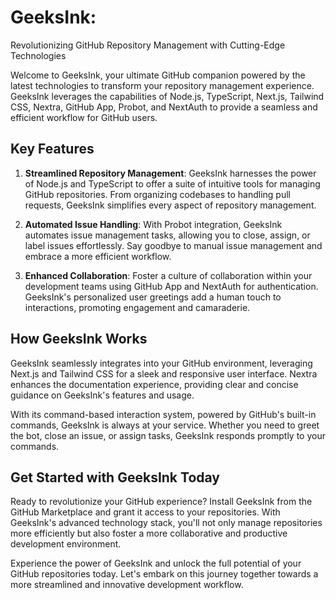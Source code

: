 # GeeksInk: 
Revolutionizing GitHub Repository Management with Cutting-Edge Technologies

Welcome to GeeksInk, your ultimate GitHub companion powered by the latest technologies to transform your repository management experience. GeeksInk leverages the capabilities of Node.js, TypeScript, Next.js, Tailwind CSS, Nextra, GitHub App, Probot, and NextAuth to provide a seamless and efficient workflow for GitHub users.

## Key Features

1. **Streamlined Repository Management**: GeeksInk harnesses the power of Node.js and TypeScript to offer a suite of intuitive tools for managing GitHub repositories. From organizing codebases to handling pull requests, GeeksInk simplifies every aspect of repository management.

2. **Automated Issue Handling**: With Probot integration, GeeksInk automates issue management tasks, allowing you to close, assign, or label issues effortlessly. Say goodbye to manual issue management and embrace a more efficient workflow.

3. **Enhanced Collaboration**: Foster a culture of collaboration within your development teams using GitHub App and NextAuth for authentication. GeeksInk's personalized user greetings add a human touch to interactions, promoting engagement and camaraderie.

## How GeeksInk Works

GeeksInk seamlessly integrates into your GitHub environment, leveraging Next.js and Tailwind CSS for a sleek and responsive user interface. Nextra enhances the documentation experience, providing clear and concise guidance on GeeksInk's features and usage.

With its command-based interaction system, powered by GitHub's built-in commands, GeeksInk is always at your service. Whether you need to greet the bot, close an issue, or assign tasks, GeeksInk responds promptly to your commands.

## Get Started with GeeksInk Today

Ready to revolutionize your GitHub experience? Install GeeksInk from the GitHub Marketplace and grant it access to your repositories. With GeeksInk's advanced technology stack, you'll not only manage repositories more efficiently but also foster a more collaborative and productive development environment.

Experience the power of GeeksInk and unlock the full potential of your GitHub repositories today. Let's embark on this journey together towards a more streamlined and innovative development workflow.
